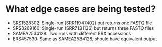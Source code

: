 # What edge cases are being tested?
* SRS1528302: Single-run (SRR11947402) but returns one FASTQ file
* SRS3269160: Single-run (SRR7131136) but returns three FASTQ files
* SAMEA2534128: Two runs with different ERX accessions
* ERS457530: Same as SAMEA2534128, should have equivalent output